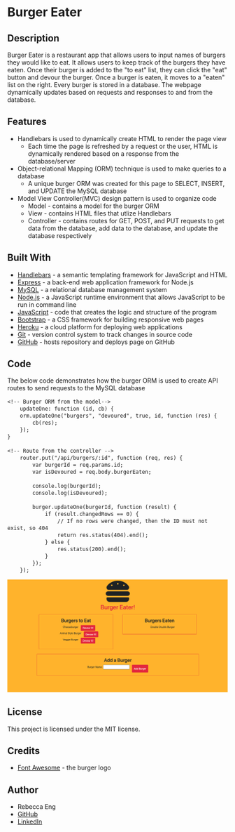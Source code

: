 # Burger Eater

## Description
Burger Eater is a restaurant app that allows users to input names of burgers they would like to eat. It allows users to keep track of the burgers they have eaten. Once their burger is added to the "to eat" list, they can click the "eat" button and devour the burger. Once a burger is eaten, it moves to a "eaten" list on the right. Every burger is stored in a database. The webpage dynamically updates based on requests and responses to and from the database.

## Features
* Handlebars is used to dynamically create HTML to render the page view
    * Each time the page is refreshed by a request or the user, HTML is dynamically rendered based on a response from the database/server
* Object-relational Mapping (ORM) technique is used to make queries to a database
    * A unique burger ORM was created for this page to SELECT, INSERT, and UPDATE the MySQL database
* Model View Controller(MVC) design pattern is used to organize code 
    * Model - contains a model for the burger ORM
    * View - contains HTML files that utlize Handlebars
    * Controller - contains routes for GET, POST, and PUT requests to get data from the database, add data to the database, and update the database respectively

## Built With
* [Handlebars](https://handlebarsjs.com/) - a semantic templating framework for JavaScript and HTML
* [Express](https://expressjs.com/) - a back-end web application framework for Node.js
* [MySQL](https://www.mysql.com/) - a relational database management system
* [Node.js](https://nodejs.org/en/) - a JavaScript runtime environment that allows JavaScript to be run in command line
* [JavaScript](https://developer.mozilla.org/en-US/docs/Web/JavaScript) - code that creates the logic and structure of the program
* [Bootstrap](https://getbootstrap.com/) - a CSS framework for building responsive web pages
* [Heroku](https://heroku.com) - a cloud platform for deploying web applications
* [Git](https://git-scm.com/) - version control system to track changes in source code
* [GitHub](https://github.com/) - hosts repository and deploys page on GitHub

## Code
The below code demonstrates how the burger ORM is used to create API routes to send requests to the MySQL database

    <!-- Burger ORM from the model-->
        updateOne: function (id, cb) {
        orm.updateOne("burgers", "devoured", true, id, function (res) {
            cb(res);
        });
    }

    <!-- Route from the controller -->
        router.put("/api/burgers/:id", function (req, res) {
            var burgerId = req.params.id;
            var isDevoured = req.body.burgerEaten;

            console.log(burgerId);
            console.log(isDevoured);

            burger.updateOne(burgerId, function (result) {
                if (result.changedRows == 0) {
                    // If no rows were changed, then the ID must not exist, so 404
                    return res.status(404).end();
                } else {
                    res.status(200).end();
                }
            });
        });

![Burger Eater](public/assets/img/Burger_Eater.png)

## License
This project is licensed under the MIT license.

## Credits
* [Font Awesome](https://fontawesome.com/icons/hamburger?style=solid) - the burger logo

## Author
* Rebecca Eng
* [GitHub](https://github.com/engrebecca)
* [LinkedIn](https://www.linkedin.com/in/engrebecca/)
